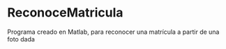 ReconoceMatricula
=================

Programa creado en Matlab, para reconocer una matrícula a partir de una foto dada
